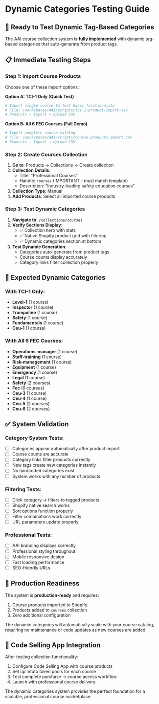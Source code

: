 # Dynamic Categories Testing Guide

## 🎯 Ready to Test Dynamic Tag-Based Categories

The AAI course collection system is **fully implemented** with dynamic tag-based categories that auto-generate from product tags.

## 📋 Immediate Testing Steps

### Step 1: Import Course Products
Choose one of these import options:

**Option A: TCI-1 Only (Quick Test)**
```bash
# Import single course to test basic functionality
# File: /workspaces/AAI/scripts/tci-1-product-import.csv
# Products → Import → Upload CSV
```

**Option B: All 6 FEC Courses (Full Demo)**
```bash
# Import complete course catalog
# File: /workspaces/AAI/scripts/course-products-import.csv  
# Products → Import → Upload CSV
```

### Step 2: Create Courses Collection
1. **Go to**: Products → Collections → Create collection
2. **Collection Details**:
   - Title: "Professional Courses"
   - Handle: `courses` (IMPORTANT - must match template)
   - Description: "Industry-leading safety education courses"
3. **Collection Type**: Manual
4. **Add Products**: Select all imported course products

### Step 3: Test Dynamic Categories
1. **Navigate to**: `/collections/courses`
2. **Verify Sections Display**:
   - ✅ Collection hero with stats
   - ✅ Native Shopify product grid with filtering
   - ✅ Dynamic categories section at bottom
3. **Test Dynamic Generation**:
   - Categories auto-generate from product tags
   - Course counts display accurately
   - Category links filter collection properly

## 🔧 Expected Dynamic Categories

### With TCI-1 Only:
- **Level-1** (1 course)
- **Inspector** (1 course)  
- **Trampoline** (1 course)
- **Safety** (1 course)
- **Fundamentals** (1 course)
- **Ceu-1** (1 course)

### With All 6 FEC Courses:
- **Operations-manager** (1 course)
- **Staff-training** (1 course)
- **Risk-management** (1 course)
- **Equipment** (1 course)
- **Emergency** (1 course)
- **Legal** (1 course)
- **Safety** (2 courses)
- **Fec** (6 courses)
- **Ceu-3** (1 course)
- **Ceu-4** (1 course) 
- **Ceu-5** (2 courses)
- **Ceu-6** (2 courses)

## ✅ System Validation

### Category System Tests:
- [ ] Categories appear automatically after product import
- [ ] Course counts are accurate
- [ ] Category links filter products correctly
- [ ] New tags create new categories instantly
- [ ] No hardcoded categories exist
- [ ] System works with any number of products

### Filtering Tests:
- [ ] Click category → filters to tagged products
- [ ] Shopify native search works
- [ ] Sort options function properly
- [ ] Filter combinations work correctly
- [ ] URL parameters update properly

### Professional Tests:
- [ ] AAI branding displays correctly
- [ ] Professional styling throughout
- [ ] Mobile responsive design
- [ ] Fast loading performance
- [ ] SEO-friendly URLs

## 🚀 Production Readiness

The system is **production-ready** and requires:
1. Course products imported to Shopify
2. Products added to `courses` collection
3. Zero additional configuration

The dynamic categories will automatically scale with your course catalog, requiring no maintenance or code updates as new courses are added.

## 🎯 Code Selling App Integration

After testing collection functionality:
1. Configure Code Selling App with course products
2. Set up Intuto token pools for each course
3. Test complete purchase → course access workflow
4. Launch with professional course delivery

The dynamic categories system provides the perfect foundation for a scalable, professional course marketplace.

